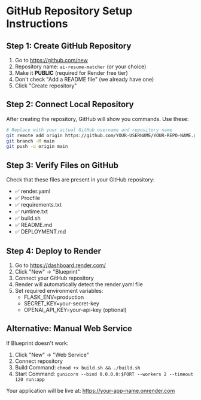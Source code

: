 # GitHub Repository Setup Instructions

## Step 1: Create GitHub Repository
1. Go to https://github.com/new
2. Repository name: `ai-resume-matcher` (or your choice)
3. Make it **PUBLIC** (required for Render free tier)
4. Don't check "Add a README file" (we already have one)
5. Click "Create repository"

## Step 2: Connect Local Repository
After creating the repository, GitHub will show you commands. Use these:

```bash
# Replace with your actual GitHub username and repository name
git remote add origin https://github.com/YOUR-USERNAME/YOUR-REPO-NAME.git
git branch -M main
git push -u origin main
```

## Step 3: Verify Files on GitHub
Check that these files are present in your GitHub repository:
- ✅ render.yaml
- ✅ Procfile  
- ✅ requirements.txt
- ✅ runtime.txt
- ✅ build.sh
- ✅ README.md
- ✅ DEPLOYMENT.md

## Step 4: Deploy to Render
1. Go to https://dashboard.render.com/
2. Click "New" → "Blueprint"
3. Connect your GitHub repository
4. Render will automatically detect the render.yaml file
5. Set required environment variables:
   - FLASK_ENV=production
   - SECRET_KEY=your-secret-key
   - OPENAI_API_KEY=your-api-key (optional)

## Alternative: Manual Web Service
If Blueprint doesn't work:
1. Click "New" → "Web Service"
2. Connect repository
3. Build Command: `chmod +x build.sh && ./build.sh`
4. Start Command: `gunicorn --bind 0.0.0.0:$PORT --workers 2 --timeout 120 run:app`

Your application will be live at: https://your-app-name.onrender.com
